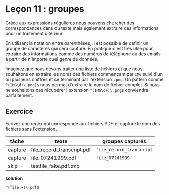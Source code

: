 # Leçon 11 : groupes

Grâce aux expressions régulières nous pouvons chercher des correspondances dans du texte mais également extraire des informations pour un traitement ultérieur.

En utilisant la notation entre parenthèses, il est possible de définir un groupe de caractères qui sera capturé. En pratique c'est très utile pour extraire des informations comme des numéros de téléphone ou des emails à partir de n'importe quel genre de données.

Imaginez que nous devons traiter une liste de fichiers et que nous souhaitons en extraire les noms des fichiers commençant par `IMG` suivi d'un ou plusieurs chiffres et se terminant par l'extension `.png`. Un pattern comme `^(IMG\d+\.png)$` nous permet d'extraire le nom de fichier complet. Si nous ne souhaitons pas récupérer l'extension `^(IMG\d+)\.png$` conviendra parfaitement.

## Exercice

Ecrivez une regex qui corresponde aux fichiers PDF et capture le nom des fichiers sans l'extension.

| tâche   | texte                      | groupes capturés         |
| ------- | -------------------------- | ------------------------ |
| capture | file_record_transcript.pdf | `file_record_transcript` |
| capture | file_07241999.pdf          | `file_07241999`          |
| skip    | testfile_fake.pdf.tmp      |                          |

**solution**

`^(file.+)\.pdf$`

